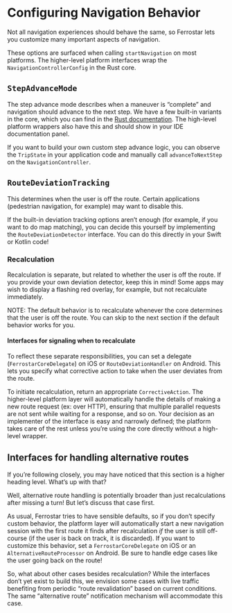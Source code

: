 # Configuring Navigation Behavior

Not all navigation experiences should behave the same,
so Ferrostar lets you customize many important aspects of navigation.

These options are surfaced when calling `startNavigation` on most platforms.
The higher-level platform interfaces wrap the `NavigationControllerConfig` in the Rust core.

## `StepAdvanceMode`

The step advance mode describes when a maneuver is “complete”
and navigation should advance to the next step.
We have a few built-in variants in the core,
which you can find in the [Rust documentation](https://docs.rs/ferrostar/latest/ferrostar/navigation_controller/models/enum.StepAdvanceMode.html).
The high-level platform wrappers also have this and should show in your IDE documentation panel.

If you want to build your own custom step advance logic, you can observe the `TripState`
in your application code and manually call `advanceToNextStep` on the `NavigationController`.

## `RouteDeviationTracking`

This determines when the user is off the route.
Certain applications (pedestrian navigation, for example) may want to disable this.

If the built-in deviation tracking options aren’t enough
(for example, if you want to do map matching),
you can decide this yourself by implementing the `RouteDeviationDetector` interface.
You can do this directly in your Swift or Kotlin code!

### Recalculation

Recalculation is separate, but related to whether the user is off the route.
If you provide your own deviation detector, keep this in mind!
Some apps may wish to display a flashing red overlay, for example, but not recalculate immediately.

NOTE: The default behavior is to recalculate whenever the core determines that the user is off the route.
You can skip to the next section if the default behavior works for you.

#### Interfaces for signaling when to recalculate

To reflect these separate responsibilities,
you can set a delegate (`FerrostarCoreDelegate`) on iOS
or `RouteDeviationHandler` on Android.
This lets you specify what corrective action to take when the user deviates from the route.

To initiate recalculation, return an appropriate `CorrectiveAction`.
The higher-level platform layer will automatically handle the details
of making a new route request (ex: over HTTP),
ensuring that multiple parallel requests are not sent while waiting for a response,
and so on.
Your decision as an implementer of the interface is easy and narrowly defined;
the platform takes care of the rest unless you’re using the core directly
without a high-level wrapper.

## Interfaces for handling alternative routes

If you’re following closely, you may have noticed that this section is a higher heading level.
What’s up with that?

Well, alternative route handling is potentially broader than just recalculations after missing a turn!
But let’s discuss that case first.

As usual, Ferrostar tries to have sensible defaults,
so if you don’t specify custom behavior,
the platform layer will automatically start a new navigation session
with the first route it finds after recalculation
*if* the user is still off-course (if the user is back on track, it is discarded).
If you want to customize this behavior,
set a `FerrostarCoreDelegate` on iOS or an `AlternativeRouteProcessor` on Android.
Be sure to handle edge cases like the user going back on the route!

So, what about other cases besides recalculation?
While the interfaces don’t yet exist to build this,
we envision some cases with live traffic benefiting from periodic
“route revalidation” based on current conditions.
The same “alternative route” notification mechanism
will accommodate this case.